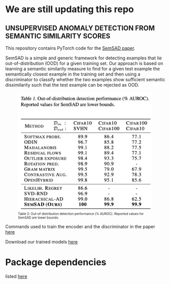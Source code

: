 # We are still updating this repo 
## UNSUPERVISED ANOMALY DETECTION FROM SEMANTIC SIMILARITY SCORES

This repository contains PyTorch code for the [SemSAD paper](https://arxiv.org/abs/2012.00461).

SemSAD is a simple and generic framework for detecting examples that lie out-of-distribution (OOD) for a given training set. Our approach is based on learning a semantic similarity measure to find for a given test example the semantically closest example in the training set and then using a discriminator to classify whether the two examples show sufficient semantic dissimilarity such that the test example can be rejected as OOD. 


<figure>
    <img src='paper/Tabel1.png' />
    <font size="0.5">
    <figcaption>Table 2: Out-of-distribution detection performance (% AUROC). Reported values for SemSAD are lower bounds.
    </figcaption>
    </font>
</figure>





Commands used to train the encoder and the discriminator in the paper [here](https://github.com/nimaous/SemSAD/blob/main/commands.txt)<br/>

Download our trained models [here](https://www.dropbox.com/sh/rsjz3gqswk8xtqn/AAC35v9J2hsHxoBaHVCgN22ua?dl=0)

# Package dependencies
listed [here](https://github.com/nimaous/SemSAD/blob/main/package_version.txt)



